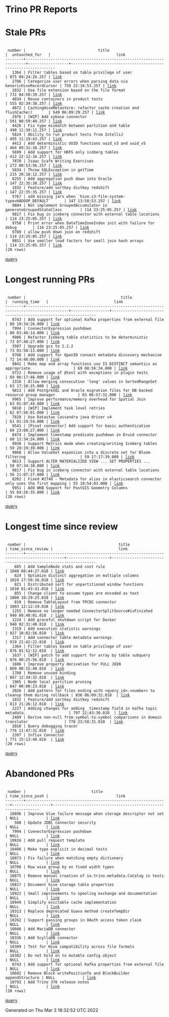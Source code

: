 Trino PR Reports
=======

#  Stale PRs
<pre><code>
 number |                                title                                 |  untouched_for   |                             link                              
--------+----------------------------------------------------------------------+------------------+---------------------------------------------------------------
   1364 | Filter tables based on table privilege of user                       | 875 09:24:26.257 | <a href="https://github.com/trinodb/trino/pull/1364">link</a> 
   2786 | Categorize user errors when parsing data via GenericHiveRecordCursor | 750 22:16:53.257 | <a href="https://github.com/trinodb/trino/pull/2786">link</a> 
   2832 | Use file extension based on the file format                          | 731 04:50:39.257 | <a href="https://github.com/trinodb/trino/pull/2832">link</a> 
   4834 | Reuse containers in product tests                                    | 555 02:39:38.257 | <a href="https://github.com/trinodb/trino/pull/4834">link</a> 
   4872 | CachingHiveMetastore: refactor cache creation and flushCache()       | 549 06:09:29.257 | <a href="https://github.com/trinodb/trino/pull/4872">link</a> 
   2976 | [WIP] Add sybase connector                                           | 501 00:59:40.257 | <a href="https://github.com/trinodb/trino/pull/2976">link</a> 
   4426 | Fix type mismatch between partition and table                        | 498 11:39:11.257 | <a href="https://github.com/trinodb/trino/pull/4426">link</a> 
   5624 | Ability to run product tests from IntelliJ                           | 495 11:19:43.257 | <a href="https://github.com/trinodb/trino/pull/5624">link</a> 
   4413 | Add deterministic UUID functions uuid_v3 and uuid_v5                 | 464 09:31:38.257 | <a href="https://github.com/trinodb/trino/pull/4413">link</a> 
   5699 | Add support for HDFS only iceberg tables                             | 412 22:12:34.257 | <a href="https://github.com/trinodb/trino/pull/5699">link</a> 
   7870 | Isaac Scafe Writing Exercises                                        | 272 00:53:56.257 | <a href="https://github.com/trinodb/trino/pull/7870">link</a> 
   5834 | Throw SQLException in getTime                                        | 215 20:18:12.257 | <a href="https://github.com/trinodb/trino/pull/5834">link</a> 
   8255 | Add aggregation push down into Oracle                                | 147 22:35:38.257 | <a href="https://github.com/trinodb/trino/pull/8255">link</a> 
   1832 | Feature/add sortkey distkey redshift                                 | 147 22:35:35.257 | <a href="https://github.com/trinodb/trino/pull/1832">link</a> 
   5767 | add missing jars when `hive.s3-file-system-type=HADOOP_DEFAULT`      | 147 13:58:53.257 | <a href="https://github.com/trinodb/trino/pull/5767">link</a> 
   9804 | Not implement GroupedAccumulator in generateGroupedStateClass        | 114 23:25:05.257 | <a href="https://github.com/trinodb/trino/pull/9804">link</a> 
   9817 | Fix bug in iceberg connector with external table locations           | 114 23:25:05.257 | <a href="https://github.com/trinodb/trino/pull/9817">link</a> 
   9758 | Print error when DateTimeZoneIndex init with failure for debug       | 114 23:25:05.257 | <a href="https://github.com/trinodb/trino/pull/9758">link</a> 
   9789 | allow push down join on redshift                                     | 114 23:25:05.257 | <a href="https://github.com/trinodb/trino/pull/9789">link</a> 
   9851 | Use smaller load factors for small join hash arrays                  | 114 23:25:05.257 | <a href="https://github.com/trinodb/trino/pull/9851">link</a> 
(20 rows)
</code></pre>
[query](https://github.com/nineinchnick/trino-cicd/blob/0b77b382517a59c38268cdd3db6ff593bad54c1b/sql/pr/stale-prs.sql)

#  Longest running PRs
<pre><code>
 number |                                          title                                          |  running_time   |                             link                              
--------+-----------------------------------------------------------------------------------------+-----------------+---------------------------------------------------------------
   8743 | Add support for optional Kafka properties from external file                            | 80 19:34:26.000 | <a href="https://github.com/trinodb/trino/pull/8743">link</a> 
   7994 | ConnectorExpression pushdown                                                            | 80 03:48:14.000 | <a href="https://github.com/trinodb/trino/pull/7994">link</a> 
   9906 | Refactor Iceberg table statistics to be deterministic                                   | 73 07:48:27.000 | <a href="https://github.com/trinodb/trino/pull/9906">link</a> 
   3507 | Upgrade gcs to 2.2.2                                                                    | 73 01:58:13.000 | <a href="https://github.com/trinodb/trino/pull/3507">link</a> 
   9788 | Add support for OpenID connect metadata discovery mechanism                             | 72 14:48:00.000 | <a href="https://github.com/trinodb/trino/pull/9788">link</a> 
   9841 | Make map and array functions use IS DISTINCT semantics as appropriate                   | 69 08:56:34.000 | <a href="https://github.com/trinodb/trino/pull/9841">link</a> 
   9722 | Remove usage of @test with exceptions in plugin tests                                   | 69 06:17:46.000 | <a href="https://github.com/trinodb/trino/pull/9722">link</a> 
   3316 | Allow merging consecutive 'long' values in SortedRangeSet                               | 63 17:10:25.000 | <a href="https://github.com/trinodb/trino/pull/3316">link</a> 
   9812 | Add PostgreSQL and Oracle migration files for DB backed resource group manager          | 63 06:57:32.000 | <a href="https://github.com/trinodb/trino/pull/9812">link</a> 
   9965 | Improve performance/memory overhead for Spatial Join                                    | 63 01:07:44.000 | <a href="https://github.com/trinodb/trino/pull/9965">link</a> 
   9818 | [WIP] Implement task level retries                                                      | 62 07:56:01.000 | <a href="https://github.com/trinodb/trino/pull/9818">link</a> 
   7828 | Use Datastax Cassandra java driver v4                                                   | 61 01:29:54.000 | <a href="https://github.com/trinodb/trino/pull/7828">link</a> 
   9541 | [Pinot connector] Add support for basic authentication                                  | 60 23:08:27.000 | <a href="https://github.com/trinodb/trino/pull/9541">link</a> 
   8474 | Implement timestamp predicate pushdown in Druid connector                               | 60 12:34:24.000 | <a href="https://github.com/trinodb/trino/pull/8474">link</a> 
   9938 | Support Metrics mode when creating/writing Iceberg tables                               | 59 20:19:39.000 | <a href="https://github.com/trinodb/trino/pull/9938">link</a> 
   9868 | Allow ValueSet expansion into a discrete set for Bloom filtering                        | 59 17:17:39.000 | <a href="https://github.com/trinodb/trino/pull/9868">link</a> 
   9613 | Support ALTER MATERIALIZED VIEW ... SET PROPERTIES ...                                  | 58 07:34:38.000 | <a href="https://github.com/trinodb/trino/pull/9613">link</a> 
   9817 | Fix bug in iceberg connector with external table locations                              | 56 21:07:27.000 | <a href="https://github.com/trinodb/trino/pull/9817">link</a> 
   8202 | Fixed #2748 - Metadata for alias in elasticsearch connector only uses the first mapping | 55 18:54:03.000 | <a href="https://github.com/trinodb/trino/pull/8202">link</a> 
   9951 | Add WKB Support for PostGIS Geometry Columns                                            | 55 04:26:35.000 | <a href="https://github.com/trinodb/trino/pull/9951">link</a> 
(20 rows)
</code></pre>
[query](https://github.com/nineinchnick/trino-cicd/blob/0b77b382517a59c38268cdd3db6ff593bad54c1b/sql/pr/running-prs.sql)

#  Longest time since review
<pre><code>
 number |                                         title                                         | time_since_review |                             link                              
--------+---------------------------------------------------------------------------------------+-------------------+---------------------------------------------------------------
    685 | Add SampleNode stats and cost rule                                                    | 1040 08:44:27.018 | <a href="https://github.com/trinodb/trino/pull/685">link</a>  
    624 | Optimize distinct aggregation on multiple columns                                     | 1024 17:50:16.018 | <a href="https://github.com/trinodb/trino/pull/624">link</a>  
    821 | Distributed sort for unpartitioned window functions                                   | 1010 01:43:41.018 | <a href="https://github.com/trinodb/trino/pull/821">link</a>  
    855 | Change client to assume types are encoded as text                                     | 1008 10:29:25.018 | <a href="https://github.com/trinodb/trino/pull/855">link</a>  
    819 | Remove TableLayout from TPCDS connector                                               | 1003 12:12:19.018 | <a href="https://github.com/trinodb/trino/pull/819">link</a>  
   1255 | Remove no longer needed ConnectorSplitSource#isFinished                               | 940 09:40:01.018  | <a href="https://github.com/trinodb/trino/pull/1255">link</a> 
   1224 | Add graceful shutdown script for Docker                                               | 940 02:31:40.018  | <a href="https://github.com/trinodb/trino/pull/1224">link</a> 
   1319 | Add execution statistic warnings                                                      | 927 10:02:56.018  | <a href="https://github.com/trinodb/trino/pull/1319">link</a> 
   1317 | Add connector table metadata warnings                                                 | 919 21:42:22.018  | <a href="https://github.com/trinodb/trino/pull/1317">link</a> 
   1364 | Filter tables based on table privilege of user                                        | 876 01:52:12.018  | <a href="https://github.com/trinodb/trino/pull/1364">link</a> 
   1637 | [WIP] patch to add support for array by table subquery                                | 876 00:25:56.018  | <a href="https://github.com/trinodb/trino/pull/1637">link</a> 
   1606 | Improve property derivation for FULL JOIN                                             | 869 08:15:40.018  | <a href="https://github.com/trinodb/trino/pull/1606">link</a> 
   1780 | Remove unused binding                                                                 | 867 12:34:32.018  | <a href="https://github.com/trinodb/trino/pull/1780">link</a> 
   1965 | Node local partition pruning                                                          | 847 00:00:23.018  | <a href="https://github.com/trinodb/trino/pull/1965">link</a> 
   2026 | Add pattern for files ending with &lt;query_id&gt;.&lt;number&gt; to cleanup them during rollback | 836 06:09:32.018  | <a href="https://github.com/trinodb/trino/pull/2026">link</a> 
   1832 | Feature/add sortkey distkey redshift                                                  | 813 21:26:12.018  | <a href="https://github.com/trinodb/trino/pull/1832">link</a> 
   2227 | Adding changes for adding _timestamp field in kafka topic metadata.                   | 797 22:43:30.018  | <a href="https://github.com/trinodb/trino/pull/2227">link</a> 
   2489 | Derive non-null from symbol-to-symbol comparisons in domain translator                | 778 23:58:31.018  | <a href="https://github.com/trinodb/trino/pull/2489">link</a> 
   2010 | Query debugging tracer                                                                | 776 11:47:31.018  | <a href="https://github.com/trinodb/trino/pull/2010">link</a> 
   2397 | Influx Connector                                                                      | 771 15:13:40.018  | <a href="https://github.com/trinodb/trino/pull/2397">link</a> 
(20 rows)
</code></pre>
[query](https://github.com/nineinchnick/trino-cicd/blob/0b77b382517a59c38268cdd3db6ff593bad54c1b/sql/pr/awaiting-review.sql)

#  Abandoned PRs
<pre><code>
 number |                             title                             | time_since_push |                              link                              
--------+---------------------------------------------------------------+-----------------+----------------------------------------------------------------
  10896 | Improve Glue failure message when storage descriptor not set  | NULL            | <a href="https://github.com/trinodb/trino/pull/10896">link</a> 
    588 | Update JDBC connector security                                | NULL            | <a href="https://github.com/trinodb/trino/pull/588">link</a>   
   7994 | ConnectorExpression pushdown                                  | NULL            | <a href="https://github.com/trinodb/trino/pull/7994">link</a>  
  10816 | Add pull request template                                     | NULL            | <a href="https://github.com/trinodb/trino/pull/10816">link</a> 
  10406 | Make type explicit in decimal tests                           | NULL            | <a href="https://github.com/trinodb/trino/pull/10406">link</a> 
  10873 | Fix failure when matching empty dictionary                    | NULL            | <a href="https://github.com/trinodb/trino/pull/10873">link</a> 
  10706 | Row wise group by on fixed width types                        | NULL            | <a href="https://github.com/trinodb/trino/pull/10706">link</a> 
  10875 | Remove manual creation of io.trino.metadata.Catalog in tests  | NULL            | <a href="https://github.com/trinodb/trino/pull/10875">link</a> 
  10817 | Document hive storage table properties                        | NULL            | <a href="https://github.com/trinodb/trino/pull/10817">link</a> 
  10922 | Small improvements to spooling exchange and documentation     | NULL            | <a href="https://github.com/trinodb/trino/pull/10922">link</a> 
  10949 | Simplify evictable cache implementation                       | NULL            | <a href="https://github.com/trinodb/trino/pull/10949">link</a> 
  10313 | Replace deprecated Guava method createTempDir                 | NULL            | <a href="https://github.com/trinodb/trino/pull/10313">link</a> 
  10262 | Support passing groups in OAuth access token claim            | NULL            | <a href="https://github.com/trinodb/trino/pull/10262">link</a> 
  10046 | Add MariaDB connector                                         | NULL            | <a href="https://github.com/trinodb/trino/pull/10046">link</a> 
  10336 | Add ScyllaDB connector                                        | NULL            | <a href="https://github.com/trinodb/trino/pull/10336">link</a> 
  10309 | Test for Hive compatibility across file formats               | NULL            | <a href="https://github.com/trinodb/trino/pull/10309">link</a> 
  10382 | Do not hold on to mutable config object                       | NULL            | <a href="https://github.com/trinodb/trino/pull/10382">link</a> 
   8743 | Add support for optional Kafka properties from external file  | NULL            | <a href="https://github.com/trinodb/trino/pull/8743">link</a>  
  10602 | Remove Block writePositionTo and BlockBuilder appendStructure | NULL            | <a href="https://github.com/trinodb/trino/pull/10602">link</a> 
  10793 | Add Trino 370 release notes                                   | NULL            | <a href="https://github.com/trinodb/trino/pull/10793">link</a> 
(20 rows)
</code></pre>
[query](https://github.com/nineinchnick/trino-cicd/blob/0b77b382517a59c38268cdd3db6ff593bad54c1b/sql/pr/abandoned-prs.sql)

Generated on Thu Mar  3 18:32:52 UTC 2022
